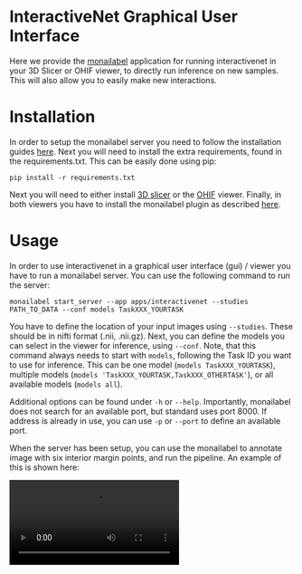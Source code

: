 # InteractiveNet Graphical User Interface

Here we provide the [monailabel](https://github.com/Project-MONAI/MONAILabel) application for running interactivenet in your 3D Slicer or OHIF viewer, to directly run inference on new samples. This will also allow you to easily make new interactions.

# Installation

In order to setup the monailabel server you need to follow the installation guides [here](../README.md#installation). Next you will need to install the extra requirements, found in the requirements.txt. This can be easily done using pip:
```
pip install -r requirements.txt
```

Next you will need to either install [3D slicer](https://www.slicer.org/) or the [OHIF](https://ohif.org/) viewer. Finally, in both viewers you have to install the monailabel plugin as described [here](https://github.com/Project-MONAI/MONAILabel/README#Plugins).

# Usage

In order to use interactivenet in a graphical user interface (gui) / viewer you have to run a monailabel server. You can use the following command to run the server:
```
monailabel start_server --app apps/interactivenet --studies PATH_TO_DATA --conf models TaskXXX_YOURTASK
```

You have to define the location of your input images using ```--studies```. These should be in nifti format (.nii, .nii.gz). Next, you can define the models you can select in the viewer for inference, using ```--conf```. Note, that this command always needs to start with ```models```, following the Task ID you want to use for inference. This can be one model (```models TaskXXX_YOURTASK```), multiple models (```models 'TaskXXX_YOURTASK,TaskXXX_OTHERTASK'```), or all available models (```models all```).

Additional options can be found under ```-h``` or ```--help```. Importantly, monailabel does not search for an available port, but standard uses port 8000. If address is already in use, you can use ```-p``` or ```--port``` to define an available port.

When the server has been setup, you can use the monailabel to annotate image with six interior margin points, and run the pipeline. An example of this is shown here:

![InteractiveNet_example](InteractiveNet_example.mp4)
